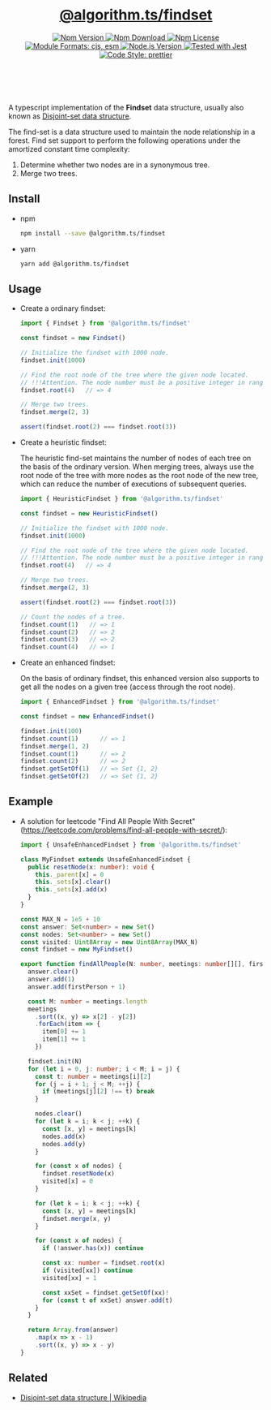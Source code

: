 <header>
  <h1 align="center">
    <a href="https://github.com/guanghechen/algorithm.ts/tree/@algorithm.ts/findset@3.1.0/packages/findset#readme">@algorithm.ts/findset</a>
  </h1>
  <div align="center">
    <a href="https://www.npmjs.com/package/@algorithm.ts/findset">
      <img
        alt="Npm Version"
        src="https://img.shields.io/npm/v/@algorithm.ts/findset.svg"
      />
    </a>
    <a href="https://www.npmjs.com/package/@algorithm.ts/findset">
      <img
        alt="Npm Download"
        src="https://img.shields.io/npm/dm/@algorithm.ts/findset.svg"
      />
    </a>
    <a href="https://www.npmjs.com/package/@algorithm.ts/findset">
      <img
        alt="Npm License"
        src="https://img.shields.io/npm/l/@algorithm.ts/findset.svg"
      />
    </a>
    <a href="#install">
      <img
        alt="Module Formats: cjs, esm"
        src="https://img.shields.io/badge/module_formats-cjs%2C%20esm-green.svg"
      />
    </a>
    <a href="https://github.com/nodejs/node">
      <img
        alt="Node.js Version"
        src="https://img.shields.io/node/v/@algorithm.ts/findset"
      />
    </a>
    <a href="https://github.com/facebook/jest">
      <img
        alt="Tested with Jest"
        src="https://img.shields.io/badge/tested_with-jest-9c465e.svg"
      />
    </a>
    <a href="https://github.com/prettier/prettier">
      <img
        alt="Code Style: prettier"
        src="https://img.shields.io/badge/code_style-prettier-ff69b4.svg?style=flat-square"
      />
    </a>
  </div>
</header>
<br/>


A typescript implementation of the **Findset** data structure, usually also known as
[Disjoint-set data structure][wiki-find-set].

The find-set is a data structure used to maintain the node relationship in a forest. Find set
support to perform the following operations under the amortized constant time complexity:

1. Determine whether two nodes are in a synonymous tree.
2. Merge two trees.


## Install

* npm

  ```bash
  npm install --save @algorithm.ts/findset
  ```

* yarn

  ```bash
  yarn add @algorithm.ts/findset
  ```


## Usage

* Create a ordinary findset:

  ```typescript
  import { Findset } from '@algorithm.ts/findset'

  const findset = new Findset()

  // Initialize the findset with 1000 node.
  findset.init(1000)

  // Find the root node of the tree where the given node located.
  // !!!Attention. The node number must be a positive integer in range of [1, 1000]
  findset.root(4)   // => 4

  // Merge two trees.
  findset.merge(2, 3)

  assert(findset.root(2) === findset.root(3))
  ```

* Create a heuristic findset:

  The heuristic find-set maintains the number of nodes of each tree on the basis
  of the ordinary version. When merging trees, always use the root node of the
  tree with more nodes as the root node of the new tree, which can reduce the
  number of executions of subsequent queries.

  ```typescript
  import { HeuristicFindset } from '@algorithm.ts/findset'

  const findset = new HeuristicFindset()

  // Initialize the findset with 1000 node.
  findset.init(1000)

  // Find the root node of the tree where the given node located.
  // !!!Attention. The node number must be a positive integer in range of [1, 1000]
  findset.root(4)   // => 4

  // Merge two trees.
  findset.merge(2, 3)

  assert(findset.root(2) === findset.root(3))

  // Count the nodes of a tree.
  findset.count(1)   // => 1
  findset.count(2)   // => 2
  findset.count(3)   // => 2
  findset.count(4)   // => 1
  ```

* Create an enhanced findset:

  On the basis of ordinary findset, this enhanced version also supports to get
  all the nodes on a given tree (access through the root node).

  ```typescript
  import { EnhancedFindset } from '@algorithm.ts/findset'

  const findset = new EnhancedFindset()

  findset.init(100)
  findset.count(1)      // => 1
  findset.merge(1, 2)
  findset.count(1)      // => 2
  findset.count(2)      // => 2
  findset.getSetOf(1)   // => Set {1, 2}
  findset.getSetOf(2)   // => Set {1, 2}
  ```


## Example

* A solution for leetcode "Find All People With Secret"
  (https://leetcode.com/problems/find-all-people-with-secret/):

  ```typescript
  import { UnsafeEnhancedFindset } from '@algorithm.ts/findset'

  class MyFindset extends UnsafeEnhancedFindset {
    public resetNode(x: number): void {
      this._parent[x] = 0
      this._sets[x].clear()
      this._sets[x].add(x)
    }
  }

  const MAX_N = 1e5 + 10
  const answer: Set<number> = new Set()
  const nodes: Set<number> = new Set()
  const visited: Uint8Array = new Uint8Array(MAX_N)
  const findset = new MyFindset()

  export function findAllPeople(N: number, meetings: number[][], firstPerson: number): number[] {
    answer.clear()
    answer.add(1)
    answer.add(firstPerson + 1)

    const M: number = meetings.length
    meetings
      .sort((x, y) => x[2] - y[2])
      .forEach(item => {
        item[0] += 1
        item[1] += 1
      })

    findset.init(N)
    for (let i = 0, j: number; i < M; i = j) {
      const t: number = meetings[i][2]
      for (j = i + 1; j < M; ++j) {
        if (meetings[j][2] !== t) break
      }

      nodes.clear()
      for (let k = i; k < j; ++k) {
        const [x, y] = meetings[k]
        nodes.add(x)
        nodes.add(y)
      }

      for (const x of nodes) {
        findset.resetNode(x)
        visited[x] = 0
      }

      for (let k = i; k < j; ++k) {
        const [x, y] = meetings[k]
        findset.merge(x, y)
      }

      for (const x of nodes) {
        if (!answer.has(x)) continue

        const xx: number = findset.root(x)
        if (visited[xx]) continue
        visited[xx] = 1

        const xxSet = findset.getSetOf(xx)!
        for (const t of xxSet) answer.add(t)
      }
    }

    return Array.from(answer)
      .map(x => x - 1)
      .sort((x, y) => x - y)
  }
  ```

## Related

* [Disjoint-set data structure | Wikipedia][wiki-find-set]


[homepage]: https://github.com/guanghechen/algorithm.ts/tree/@algorithm.ts/findset@3.1.0/packages/findset#readme
[wiki-find-set]: https://en.wikipedia.org/wiki/Disjoint-set_data_structure
